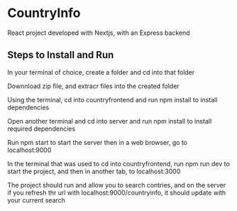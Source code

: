 # CountryInfo
React project developed with Nextjs, with an Express backend


## Steps to Install and Run

In your terminal of choice, create a folder and cd into that folder

Downnload zip file, and extracr files into the created folder

Using the terminal, cd into countryfrontend and run npm install to install dependencies

Open another terminal and cd into server and run npm install to install required dependencies

Run npm start to start the server then in a web browser, go to localhost:9000

In the terminal that was used to cd into countryfrontend, run npm run dev to start the project, and then in another tab, to localhost:3000

The project should run and allow you to search contries, and on the server if you refresh thr url with localhost:9000/countryinfo, it should update with your current search
